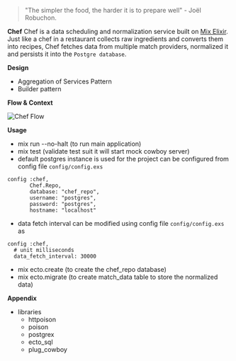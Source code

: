 > "The simpler the food, the harder it is to prepare well" - Joël Robuchon.

**Chef**
Chef is a data scheduling and normalization service built on [Mix Elixir](https://elixir-lang.org/getting-started/mix-otp/introduction-to-mix.html). 
Just like a chef in a restaurant collects raw ingredients and converts them into recipes, Chef fetches data from multiple match providers, normalized it and persists it into the `Postgre database`.

**Design**

* Aggregation of Services Pattern
* Builder pattern

**Flow & Context**

![Chef Flow](https://dev-to-uploads.s3.amazonaws.com/uploads/articles/2jf3t5bjdwidwjm5je4m.jpeg)

**Usage**

* mix run --no-halt  (to run main application)
* mix test (validate test suit it will start mock cowboy server)
* default postgres instance is used for the project can be configured from config file ```config/config.exs```
```
config :chef,
       Chef.Repo,
       database: "chef_repo",
       username: "postgres",
       password: "postgres",
       hostname: "localhost"
```
* data fetch interval can be modified using config file ```config/config.exs``` as
```
config :chef,
  # unit milliseconds
  data_fetch_interval: 30000
```
* mix ecto.create (to create the chef_repo database)
* mix ecto.migrate (to create match_data table to store the normalized data)


**Appendix**
* libraries
    * httpoison
    * poison
    * postgrex
    * ecto_sql
    * plug_cowboy



